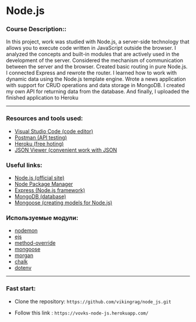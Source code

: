 # Node.js

### Course Description::
In this project, work was studied with Node.js, a server-side technology that allows you to execute code written in JavaScript outside the browser. I analyzed the concepts and built-in modules that are actively used in the development of the server. Considered the mechanism of communication between the server and the browser. Created basic routing in pure Node.js. I connected Express and rewrote the router. I learned how to work with dynamic data using the Node.js template engine. Wrote a news application with support for CRUD operations and data storage in MongoDB. I created my own API for returning data from the database. And finally, I uploaded the finished application to Heroku

---

### Resources and tools used:
- [Visual Studio Code (code editor)](https://code.visualstudio.com)
- [Postman (API testing)](https://www.postman.com)
- [Heroku (free hoting)](http://heroku.com)
- [JSON Viewer (convenient work with JSON](https://chrome.google.com/webstore/detail/json-viewer/gbmdgpbipfallnflgajpaliibnhdgobh?hl=ru)

### Useful links:
- [Node.js (official site)](https://nodejs.org/en/)
- [Node Package Manager](https://www.npmjs.com)
- [Express (Node.js framework)](https://expressjs.com/ru/)
- [MongoDB (database)](https://www.mongodb.com)
- [Mongoose (creating models for Node.js)](https://mongoosejs.com)

### Используемые модули:
- [nodemon](https://www.npmjs.com/package/nodemon)
- [ejs](https://www.npmjs.com/package/ejs)
- [method-override](https://www.npmjs.com/package/method-override)
- [mongoose](https://www.npmjs.com/package/mongoose)
- [morgan](https://www.npmjs.com/package/morgan)
- [chalk](https://www.npmjs.com/package/chalk)
- [dotenv](https://www.npmjs.com/package/dotenv)

---

### Fast start:
- Clone the repository: `https://github.com/vikingrag/node_js.git`

- Follow this link : `https://vovks-node-js.herokuapp.com/`

